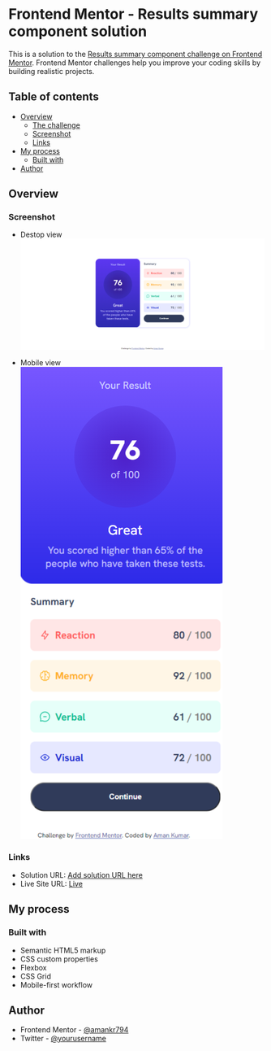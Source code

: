 # Frontend Mentor - Results summary component solution

This is a solution to the [Results summary component challenge on Frontend Mentor](https://www.frontendmentor.io/challenges/results-summary-component-CE_K6s0maV). Frontend Mentor challenges help you improve your coding skills by building realistic projects. 

## Table of contents

- [Overview](#overview)
  - [The challenge](#the-challenge)
  - [Screenshot](#screenshot)
  - [Links](#links)
- [My process](#my-process)
  - [Built with](#built-with)
- [Author](#author)
## Overview


### Screenshot
- Destop view
![page](./design/desktop-view.png)

- Mobile view
![page](./design/Mobile-view.png)

### Links

- Solution URL: [Add solution URL here](https://your-solution-url.com)
- Live Site URL: [Live](https://ak-results-summary-component.netlify.app/)

## My process

### Built with

- Semantic HTML5 markup
- CSS custom properties
- Flexbox
- CSS Grid
- Mobile-first workflow

## Author

- Frontend Mentor - [@amankr794](https://www.frontendmentor.io/profile/yourusername)
- Twitter - [@yourusername](https://www.twitter.com/yourusername)

